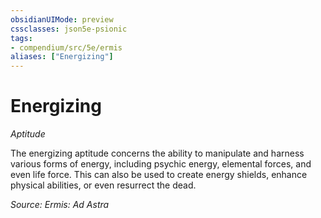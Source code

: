 ```yaml
---
obsidianUIMode: preview
cssclasses: json5e-psionic
tags:
- compendium/src/5e/ermis
aliases: ["Energizing"]
---
```

# Energizing
*Aptitude*  

The energizing aptitude concerns the ability to manipulate and harness various forms of energy, including psychic energy, elemental forces, and even life force. This can also be used to create energy shields, enhance physical abilities, or even resurrect the dead.

*Source: Ermis: Ad Astra*